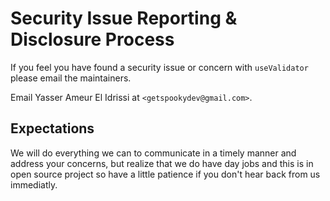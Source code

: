 # Security Issue Reporting & Disclosure Process

If you feel you have found a security issue or concern with `useValidator` please email the maintainers.

Email Yasser Ameur El Idrissi at `<getspookydev@gmail.com>`.

## Expectations

We will do everything we can to communicate in a timely manner and address your concerns, but realize that we do have day jobs and this is in open source project so have a little patience if you don't hear back from us immediatly.
